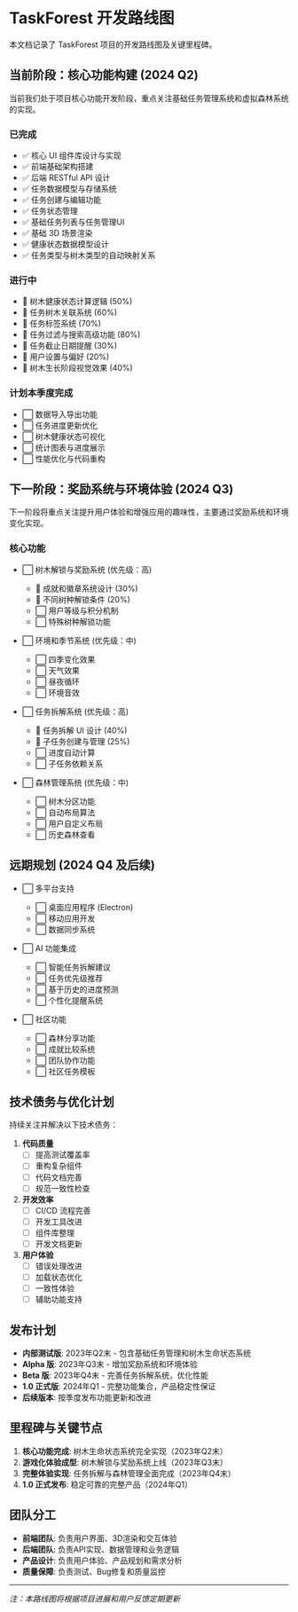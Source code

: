 # TaskForest 开发路线图

本文档记录了 TaskForest 项目的开发路线图及关键里程碑。

## 当前阶段：核心功能构建 (2024 Q2)

当前我们处于项目核心功能开发阶段，重点关注基础任务管理系统和虚拟森林系统的实现。

### 已完成

- ✅ 核心 UI 组件库设计与实现
- ✅ 前端基础架构搭建
- ✅ 后端 RESTful API 设计
- ✅ 任务数据模型与存储系统
- ✅ 任务创建与编辑功能
- ✅ 任务状态管理
- ✅ 基础任务列表与任务管理UI
- ✅ 基础 3D 场景渲染
- ✅ 健康状态数据模型设计
- ✅ 任务类型与树木类型的自动映射关系

### 进行中

- 🔄 树木健康状态计算逻辑 (50%)
- 🔄 任务树木关联系统 (60%)
- 🔄 任务标签系统 (70%)
- 🔄 任务过滤与搜索高级功能 (80%)
- 🔄 任务截止日期提醒 (30%)
- 🔄 用户设置与偏好 (20%)
- 🔄 树木生长阶段视觉效果 (40%)

### 计划本季度完成

- ⬜ 数据导入导出功能
- ⬜ 任务进度更新优化
- ⬜ 树木健康状态可视化
- ⬜ 统计图表与进度展示
- ⬜ 性能优化与代码重构

## 下一阶段：奖励系统与环境体验 (2024 Q3)

下一阶段将重点关注提升用户体验和增强应用的趣味性，主要通过奖励系统和环境变化实现。

### 核心功能

- ⬜ 树木解锁与奖励系统 (优先级：高)
  - 🔄 成就和徽章系统设计 (30%)
  - 🔄 不同树种解锁条件 (20%)
  - ⬜ 用户等级与积分机制
  - ⬜ 特殊树种解锁功能

- ⬜ 环境和季节系统 (优先级：中)
  - ⬜ 四季变化效果
  - ⬜ 天气效果
  - ⬜ 昼夜循环
  - ⬜ 环境音效

- ⬜ 任务拆解系统 (优先级：高)
  - 🔄 任务拆解 UI 设计 (40%)
  - 🔄 子任务创建与管理 (25%)
  - ⬜ 进度自动计算
  - ⬜ 子任务依赖关系

- ⬜ 森林管理系统 (优先级：中)
  - ⬜ 树木分区功能
  - ⬜ 自动布局算法
  - ⬜ 用户自定义布局
  - ⬜ 历史森林查看

## 远期规划 (2024 Q4 及后续)

- ⬜ 多平台支持
  - ⬜ 桌面应用程序 (Electron)
  - ⬜ 移动应用开发
  - ⬜ 数据同步系统

- ⬜ AI 功能集成
  - ⬜ 智能任务拆解建议
  - ⬜ 任务优先级推荐
  - ⬜ 基于历史的进度预测
  - ⬜ 个性化提醒系统

- ⬜ 社区功能
  - ⬜ 森林分享功能
  - ⬜ 成就比较系统
  - ⬜ 团队协作功能
  - ⬜ 社区任务模板

## 技术债务与优化计划

持续关注并解决以下技术债务：

1. **代码质量**
   - [ ] 提高测试覆盖率
   - [ ] 重构复杂组件
   - [ ] 代码文档完善
   - [ ] 规范一致性检查

2. **开发效率**
   - [ ] CI/CD 流程完善
   - [ ] 开发工具改进
   - [ ] 组件库整理
   - [ ] 开发文档更新

3. **用户体验**
   - [ ] 错误处理改进
   - [ ] 加载状态优化
   - [ ] 一致性体验
   - [ ] 辅助功能支持

## 发布计划

- **内部测试版**: 2023年Q2末 - 包含基础任务管理和树木生命状态系统
- **Alpha 版**: 2023年Q3末 - 增加奖励系统和环境体验
- **Beta 版**: 2023年Q4末 - 完善任务拆解系统，优化性能
- **1.0 正式版**: 2024年Q1 - 完整功能集合，产品稳定性保证
- **后续版本**: 按季度发布功能更新和改进

## 里程碑与关键节点

1. **核心功能完成**: 树木生命状态系统完全实现（2023年Q2末）
2. **游戏化体验成型**: 树木解锁与奖励系统上线（2023年Q3末）
3. **完整体验实现**: 任务拆解与森林管理全面完成（2023年Q4末）
4. **1.0 正式发布**: 稳定可靠的完整产品（2024年Q1）

## 团队分工

- **前端团队**: 负责用户界面、3D渲染和交互体验
- **后端团队**: 负责API实现、数据管理和业务逻辑
- **产品设计**: 负责用户体验、产品规划和需求分析
- **质量保障**: 负责测试、Bug修复和质量监控

---

*注：本路线图将根据项目进展和用户反馈定期更新* 